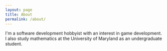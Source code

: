 ```yaml
---
layout: page
title: About
permalink: /about/
---
```


I'm a software development hobbyist with an interest in game development. I
also study mathematics at the University of Maryland as an undergraduate
student.

